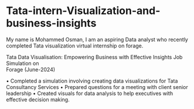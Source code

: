 # Tata-intern-Visualization-and-business-insights
My name is Mohammed Osman, I am an aspiring Data analyst who recently completed Tata visualization virtual internship on forage.

Tata Data Visualisation: Empowering Business with Effective Insights Job Simulation on          
             Forage (June-2024)

•	Completed a simulation involving creating data visualizations for Tata Consultancy Services
•	Prepared questions for a meeting with client senior leadership
•	Created visuals for data analysis to help executives with effective decision making.
